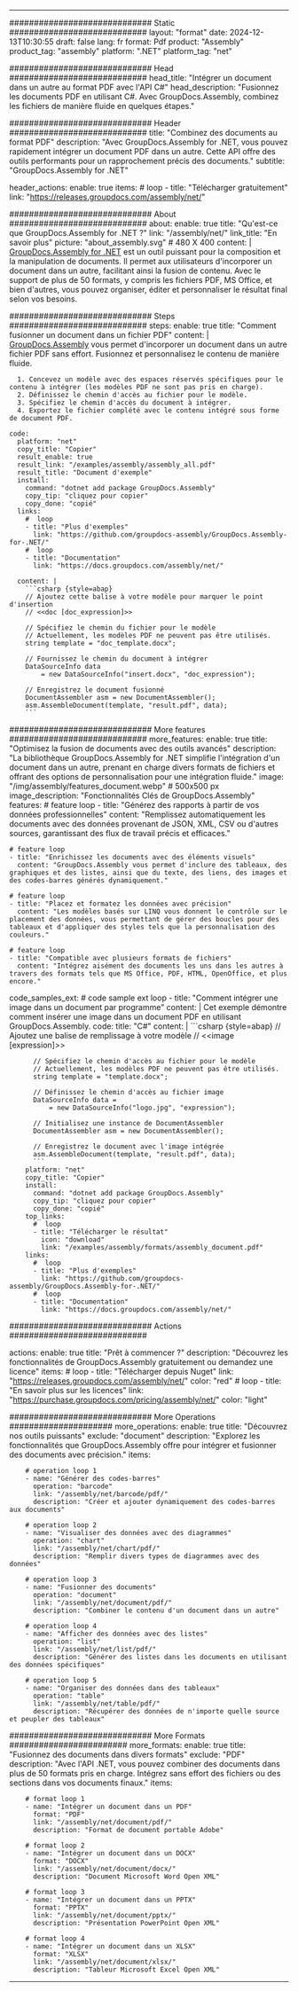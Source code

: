 



---
############################# Static ############################
layout: "format"
date:  2024-12-13T10:30:55
draft: false
lang: fr
format: Pdf
product: "Assembly"
product_tag: "assembly"
platform: ".NET"
platform_tag: "net"

############################# Head ############################
head_title: "Intégrer un document dans un autre au format PDF avec l'API C#"
head_description: "Fusionnez les documents PDF en utilisant C#. Avec GroupDocs.Assembly, combinez les fichiers de manière fluide en quelques étapes."

############################# Header ############################
title: "Combinez des documents au format PDF" 
description: "Avec GroupDocs.Assembly for .NET, vous pouvez rapidement intégrer un document PDF dans un autre. Cette API offre des outils performants pour un rapprochement précis des documents."
subtitle: "GroupDocs.Assembly for .NET" 

header_actions:
  enable: true
  items:
    #  loop
    - title: "Télécharger gratuitement"
      link: "https://releases.groupdocs.com/assembly/net/"
      
############################# About ############################
about:
    enable: true
    title: "Qu'est-ce que GroupDocs.Assembly for .NET ?"
    link: "/assembly/net/"
    link_title: "En savoir plus"
    picture: "about_assembly.svg" # 480 X 400
    content: |
       [GroupDocs.Assembly for .NET](/assembly/net/) est un outil puissant pour la composition et la manipulation de documents. Il permet aux utilisateurs d'incorporer un document dans un autre, facilitant ainsi la fusion de contenu. Avec le support de plus de 50 formats, y compris les fichiers PDF, MS Office, et bien d'autres, vous pouvez organiser, éditer et personnaliser le résultat final selon vos besoins.

############################# Steps ############################
steps:
    enable: true
    title: "Comment fusionner un document dans un fichier PDF"
    content: |
      [GroupDocs.Assembly](/assembly/net/) vous permet d'incorporer un document dans un autre fichier PDF sans effort. Fusionnez et personnalisez le contenu de manière fluide.
      
      1. Concevez un modèle avec des espaces réservés spécifiques pour le contenu à intégrer (les modèles PDF ne sont pas pris en charge).
      2. Définissez le chemin d'accès au fichier pour le modèle.
      3. Spécifiez le chemin d'accès du document à intégrer.
      4. Exportez le fichier complété avec le contenu intégré sous forme de document PDF.
   
    code:
      platform: "net"
      copy_title: "Copier"
      result_enable: true
      result_link: "/examples/assembly/assembly_all.pdf"
      result_title: "Document d'exemple"
      install:
        command: "dotnet add package GroupDocs.Assembly"
        copy_tip: "cliquez pour copier"
        copy_done: "copié"
      links:
        #  loop
        - title: "Plus d'exemples"
          link: "https://github.com/groupdocs-assembly/GroupDocs.Assembly-for-.NET/"
        #  loop
        - title: "Documentation"
          link: "https://docs.groupdocs.com/assembly/net/"
          
      content: |
        ```csharp {style=abap}
        // Ajoutez cette balise à votre modèle pour marquer le point d'insertion
        // <<doc [doc_expression]>>

        // Spécifiez le chemin du fichier pour le modèle
        // Actuellement, les modèles PDF ne peuvent pas être utilisés.
        string template = "doc_template.docx";

        // Fournissez le chemin du document à intégrer
        DataSourceInfo data 
            = new DataSourceInfo("insert.docx", "doc_expression");

        // Enregistrez le document fusionné
        DocumentAssembler asm = new DocumentAssembler();
        asm.AssembleDocument(template, "result.pdf", data);
        ```            

############################# More features ############################
more_features:
  enable: true
  title: "Optimisez la fusion de documents avec des outils avancés"
  description: "La bibliothèque GroupDocs.Assembly for .NET simplifie l'intégration d'un document dans un autre, prenant en charge divers formats de fichiers et offrant des options de personnalisation pour une intégration fluide."
  image: "/img/assembly/features_document.webp" # 500x500 px
  image_description: "Fonctionnalités Clés de GroupDocs.Assembly"
  features:
    # feature loop
    - title: "Générez des rapports à partir de vos données professionnelles"
      content: "Remplissez automatiquement les documents avec des données provenant de JSON, XML, CSV ou d'autres sources, garantissant des flux de travail précis et efficaces."

    # feature loop
    - title: "Enrichissez les documents avec des éléments visuels"
      content: "GroupDocs.Assembly vous permet d'inclure des tableaux, des graphiques et des listes, ainsi que du texte, des liens, des images et des codes-barres générés dynamiquement."

    # feature loop
    - title: "Placez et formatez les données avec précision"
      content: "Les modèles basés sur LINQ vous donnent le contrôle sur le placement des données, vous permettant de gérer des boucles pour des tableaux et d'appliquer des styles tels que la personnalisation des couleurs."

    # feature loop
    - title: "Compatible avec plusieurs formats de fichiers"
      content: "Intégrez aisément des documents les uns dans les autres à travers des formats tels que MS Office, PDF, HTML, OpenOffice, et plus encore."
      
  code_samples_ext:
    # code sample ext loop
    - title: "Comment intégrer une image dans un document par programme"
      content: |
        Cet exemple démontre comment insérer une image dans un document PDF en utilisant GroupDocs.Assembly.
      code:
        title: "C#"
        content: |
          ```csharp {style=abap}
          // Ajoutez une balise de remplissage à votre modèle
          // <<image [expression]>>

          // Spécifiez le chemin d'accès au fichier pour le modèle
          // Actuellement, les modèles PDF ne peuvent pas être utilisés.
          string template = "template.docx";

          // Définissez le chemin d'accès au fichier image
          DataSourceInfo data =
              = new DataSourceInfo("logo.jpg", "expression");

          // Initialisez une instance de DocumentAssembler
          DocumentAssembler asm = new DocumentAssembler();

          // Enregistrez le document avec l'image intégrée
          asm.AssembleDocument(template, "result.pdf", data);
          ```
        platform: "net"
        copy_title: "Copier"
        install:
          command: "dotnet add package GroupDocs.Assembly"
          copy_tip: "cliquez pour copier"
          copy_done: "copié"
        top_links:
          #  loop
          - title: "Télécharger le résultat"
            icon: "download"
            link: "/examples/assembly/formats/assembly_document.pdf"
        links:
          #  loop
          - title: "Plus d'exemples"
            link: "https://github.com/groupdocs-assembly/GroupDocs.Assembly-for-.NET/"
          #  loop
          - title: "Documentation"
            link: "https://docs.groupdocs.com/assembly/net/"
            

            


############################# Actions ############################

actions:
  enable: true
  title: "Prêt à commencer ?"
  description: "Découvrez les fonctionnalités de GroupDocs.Assembly gratuitement ou demandez une licence"
  items:
    #  loop
    - title: "Télécharger depuis Nuget"
      link: "https://releases.groupdocs.com/assembly/net/"
      color: "red"
        #  loop
    - title: "En savoir plus sur les licences"
      link: "https://purchase.groupdocs.com/pricing/assembly/net/"
      color: "light"


############################# More Operations #####################
more_operations:
    enable: true
    title: "Découvrez nos outils puissants"
    exclude: "document"
    description: "Explorez les fonctionnalités que GroupDocs.Assembly offre pour intégrer et fusionner des documents avec précision."
    items: 
          
        # operation loop 1
        - name: "Générer des codes-barres"
          operation: "barcode"
          link: "/assembly/net/barcode/pdf/"
          description: "Créer et ajouter dynamiquement des codes-barres aux documents"

        # operation loop 2
        - name: "Visualiser des données avec des diagrammes"
          operation: "chart"
          link: "/assembly/net/chart/pdf/"
          description: "Remplir divers types de diagrammes avec des données"

        # operation loop 3
        - name: "Fusionner des documents"
          operation: "document"
          link: "/assembly/net/document/pdf/"
          description: "Combiner le contenu d'un document dans un autre"

        # operation loop 4
        - name: "Afficher des données avec des listes"
          operation: "list"
          link: "/assembly/net/list/pdf/"
          description: "Générer des listes dans les documents en utilisant des données spécifiques"

        # operation loop 5
        - name: "Organiser des données dans des tableaux"
          operation: "table"
          link: "/assembly/net/table/pdf/"
          description: "Récupérer des données de n'importe quelle source et peupler des tableaux"
         
          
############################# More Formats ########################
more_formats:
    enable: true
    title: "Fusionnez des documents dans divers formats"
    exclude: "PDF"
    description: "Avec l'API .NET, vous pouvez combiner des documents dans plus de 50 formats pris en charge. Intégrez sans effort des fichiers ou des sections dans vos documents finaux."
    items: 
          
        # format loop 1
        - name: "Intégrer un document dans un PDF"
          format: "PDF"
          link: "/assembly/net/document/pdf/"
          description: "Format de document portable Adobe"
          
        # format loop 2
        - name: "Intégrer un document dans un DOCX"
          format: "DOCX"
          link: "/assembly/net/document/docx/"
          description: "Document Microsoft Word Open XML"
          
        # format loop 3
        - name: "Intégrer un document dans un PPTX"
          format: "PPTX"
          link: "/assembly/net/document/pptx/"
          description: "Présentation PowerPoint Open XML"
          
        # format loop 4
        - name: "Intégrer un document dans un XLSX"
          format: "XLSX"
          link: "/assembly/net/document/xlsx/"
          description: "Tableur Microsoft Excel Open XML"


          

---